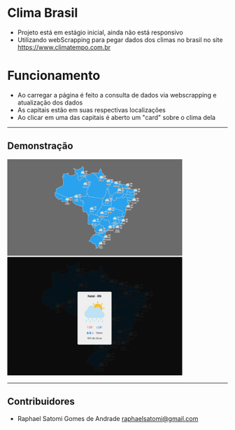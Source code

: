 # Clima Brasil
- Projeto está em estágio inicial, ainda não está responsivo
- Utilizando webScrapping para pegar dados dos climas no brasil no site https://www.climatempo.com.br

# Funcionamento
- Ao carregar a página é feito a consulta de dados via webscrapping e atualização dos dados
- As capitais estão em suas respectivas localizações
- Ao clicar em uma das capitais é aberto um "card" sobre o clima dela

--- 

## Demonstração

<img src="assets/img/imagem-exemplo1.png" width="400" height="220">
<img src="assets/img/imagem-exemplo2.png" width="400" height="270">

---
## Contribuidores

- Raphael Satomi Gomes de Andrade <raphaelsatomi@gmail.com>
